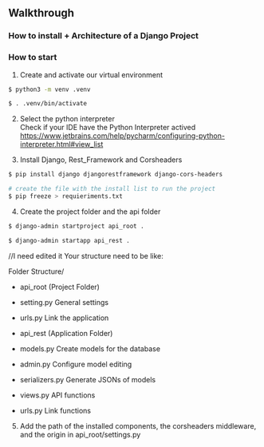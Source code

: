 ## Walkthrough
### How to install + Architecture of a Django Project


### How to start
1. Create and activate our virtual environment
```bash
$ python3 -m venv .venv

$ . .venv/bin/activate
```

2. Select the python interpreter <br>
  Check if your IDE have the Python Interpreter actived <br>
  https://www.jetbrains.com/help/pycharm/configuring-python-interpreter.html#view_list


3. Install Django, Rest_Framework and Corsheaders
```bash
$ pip install django djangorestframework django-cors-headers

# create the file with the install list to run the project
$ pip freeze > requieriments.txt
```

4. Create the project folder and the api folder
```bash
$ django-admin startproject api_root .

$ django-admin startapp api_rest .
```

//I need edited it
Your structure need to be like: <br>

Folder Structure/ <br>
- api_root (Project Folder) <br>
-   setting.py General settings <br>
-   urls.py Link the application <br>

- api_rest (Application Folder) <br>
-   models.py Create models for the database <br>
-   admin.py Configure model editing <br>
-   serializers.py Generate JSONs of models <br>
-   views.py API functions <br>
-   urls.py Link functions

5. Add the path of the installed components, the corsheaders middleware, and the origin in api_root/settings.py

